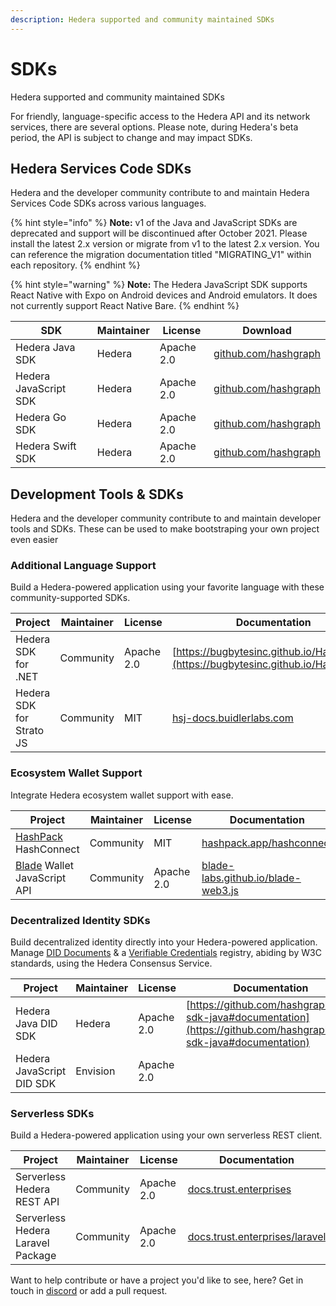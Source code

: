 ```yaml
---
description: Hedera supported and community maintained SDKs
---
```


# SDKs

Hedera supported and community maintained SDKs

For friendly, language-specific access to the Hedera API and its network services, there are several options. Please note, during Hedera's beta period, the API is subject to change and may impact SDKs.

## Hedera Services Code SDKs

Hedera and the developer community contribute to and maintain Hedera Services Code SDKs across various languages.

{% hint style="info" %}
**Note:** v1 of the Java and JavaScript SDKs are deprecated and support will be discontinued after October 2021. Please install the latest 2.x version or migrate from v1 to the latest 2.x version. You can reference the migration documentation titled "MIGRATING\_V1" within each repository.
{% endhint %}

{% hint style="warning" %}
**Note:** The Hedera JavaScript SDK supports React Native with Expo on Android devices and Android emulators. It does not currently support React Native Bare.
{% endhint %}

| SDK                   | Maintainer | License    | Download                                                              |
| --------------------- | ---------- | ---------- | --------------------------------------------------------------------- |
| Hedera Java SDK       | Hedera     | Apache 2.0 | [github.com/hashgraph](https://github.com/hashgraph/hedera-sdk-java)  |
| Hedera JavaScript SDK | Hedera     | Apache 2.0 | [github.com/hashgraph](https://github.com/hashgraph/hedera-sdk-js)    |
| Hedera Go SDK         | Hedera     | Apache 2.0 | [github.com/hashgraph](https://github.com/hashgraph/hedera-sdk-go)    |
| Hedera Swift SDK      | Hedera     | Apache 2.0 | [github.com/hashgraph](https://github.com/hashgraph/hedera-sdk-swift) |

## Development Tools & SDKs

Hedera and the developer community contribute to and maintain developer tools and SDKs. These can be used to make bootstraping your own project even easier

### Additional Language Support

Build a Hedera-powered application using your favorite language with these community-supported SDKs.

| Project                  | Maintainer | License    | Documentation                                                                        | Download                                                                          |
| ------------------------ | ---------- | ---------- | ------------------------------------------------------------------------------------ | --------------------------------------------------------------------------------- |
| Hedera SDK for .NET      | Community  | Apache 2.0 | [https://bugbytesinc.github.io/Hashgraph/](https://bugbytesinc.github.io/Hashgraph/) | [github.com/bugbytesinc](https://github.com/bugbytesinc/Hashgraph)                |
| Hedera SDK for Strato JS | Community  | MIT        | [hsj-docs.buidlerlabs.com](https://hsj-docs.buidlerlabs.com/)                        | [buidler-labs/hedera-strato-js](https://github.com/buidler-labs/hedera-strato-js) |

### Ecosystem Wallet Support

Integrate Hedera ecosystem wallet support with ease.

| Project                                                    | Maintainer | License    | Documentation                                                                     | Download                                                                          |
| ---------------------------------------------------------- | ---------- | ---------- | --------------------------------------------------------------------------------- | --------------------------------------------------------------------------------- |
| [HashPack](https://www.hashpack.app/) HashConnect          | Community  | MIT        | [hashpack.app/hashconnect](https://www.hashpack.app/hashconnect)                  | [hashpack.app/hashconnect](https://www.hashpack.app/hashconnect)                  |
| [Blade](https://www.bladewallet.io/) Wallet JavaScript API | Community  | Apache 2.0 | [blade-labs.github.io/blade-web3.js](https://blade-labs.github.io/blade-web3.js/) | [blade-labs.github.io/blade-web3.js](https://blade-labs.github.io/blade-web3.js/) |

### Decentralized Identity SDKs

Build decentralized identity directly into your Hedera-powered application. Manage [DID Documents](https://www.w3.org/TR/did-core/) & a [Verifiable Credentials](https://www.w3.org/TR/vc-data-model/) registry, abiding by W3C standards, using the Hedera Consensus Service.

| Project                   | Maintainer | License    | Documentation                                                                                                      | Download                                                                       |
| ------------------------- | ---------- | ---------- | ------------------------------------------------------------------------------------------------------------------ | ------------------------------------------------------------------------------ |
| Hedera Java DID SDK       | Hedera     | Apache 2.0 | [https://github.com/hashgraph/did-sdk-java#documentation](https://github.com/hashgraph/did-sdk-java#documentation) | [github.com/hashgraph/did-sdk-java](https://github.com/hashgraph/did-sdk-java) |
| Hedera JavaScript DID SDK | Envision   | Apache 2.0 |                                                                                                                    | [github.com/hashgraph/did-sdk-js](https://github.com/hashgraph/did-sdk-js)     |

### Serverless SDKs

Build a Hedera-powered application using your own serverless REST client.

| Project                           | Maintainer | License    | Documentation                                                                                 | Download                                                                                                |
| --------------------------------- | ---------- | ---------- | --------------------------------------------------------------------------------------------- | ------------------------------------------------------------------------------------------------------- |
| Serverless Hedera REST API        | Community  | Apache 2.0 | [docs.trust.enterprises](https://docs.trust.enterprises/)                                     | [mattsmithies/hedera-serverless-consensus](https://github.com/mattsmithies/hedera-serverless-consensus) |
| Serverless Hedera Laravel Package | Community  | Apache 2.0 | [docs.trust.enterprises/laravel](https://docs.trust.enterprises/laravel/working-with-laravel) | [mattsmithies/laravel-hashgraph](https://github.com/mattsmithies/laravel-hashgraph)                     |

Want to help contribute or have a project you'd like to see, here? Get in touch in [discord](http://hedera.com/discord) or add a pull request.
